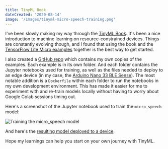 ```yaml
---
title: TinyML Book
dateCreated: '2020-08-14'
image: '/images/tinyml-micro-speech-training.png'
---
```


I've been slowly making my way through the [TinyML Book](https://tinymlbook.com/). It's been a nice introduction to machine learning on resource-constrained devices. Things are constantly evolving though, and I found that using the book and the [TensorFlow Lite Micro examples](https://github.com/tensorflow/tensorflow/tree/master/tensorflow/lite/micro/examples) together is the best way to get started.

I also created a [GitHub repo](https://github.com/estherjk/tinyml-book) which contains my own copies of the examples. Each example is in its own folder. And each folder contains the Jupyter notebooks used for training, as well as the files needed to deploy to an edge device (in my case, the [Arduino Nano 33 BLE Sense](https://store.arduino.cc/usa/nano-33-ble-sense)). The most notable addition is a `Dockerfile` within each folder to run the notebooks in my own development environment. This has made it easier for me to experiment with and re-train models locally without having to worry about Google Colab sessions timing out.

Here's a screenshot of the Jupyter notebook used to train the `micro_speech` model:

![Training the micro_speech model](/images/tinyml-micro-speech-training.png)

And here's the [resulting model deployed to a device](https://twitter.com/esthermakestech/status/1280671290769072128?ref_src=twsrc%5Etfw%7Ctwcamp%5Etweetembed%7Ctwterm%5E1280671290769072128%7Ctwgr%5E%7Ctwcon%5Es1_c10&ref_url=http%3A%2F%2Festhermakes.tech%2Fblog%2F2020%2F08%2F14%2Ftinyml-book%2F).

Hope my learnings can help you start on your own journey with TinyML.
